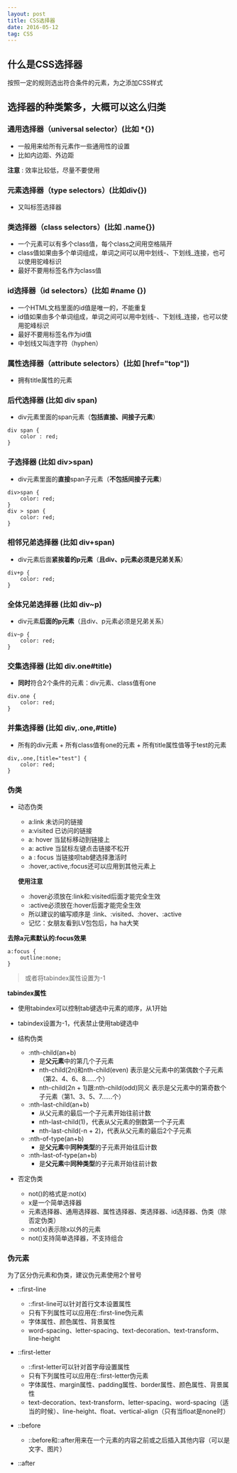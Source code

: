 ```yaml
---
layout: post
title: CSS选择器
date: 2016-05-12
tag: CSS
---
```


## 什么是CSS选择器
按照一定的规则选出符合条件的元素，为之添加CSS样式

## 选择器的种类繁多，大概可以这么归类

### 通用选择器（universal selector）(比如 *{})

* 一般用来给所有元素作一些通用性的设置
* 比如内边距、外边距

**注意** : 效率比较低，尽量不要使用

### 元素选择器（type selectors）(比如div{})

* 又叫标签选择器

### 类选择器（class selectors）(比如 .name{})

* 一个元素可以有多个class值，每个class之间用空格隔开
* class值如果由多个单词组成，单词之间可以用中划线-、下划线_连接，也可以使用驼峰标识
* 最好不要用标签名作为class值


### id选择器（id selectors）(比如 #name {})

* 一个HTML文档里面的id值是唯一的，不能重复
* id值如果由多个单词组成，单词之间可以用中划线-、下划线_连接，也可以使用驼峰标识
* 最好不要用标签名作为id值
* 中划线又叫连字符（hyphen）


### 属性选择器（attribute selectors）(比如 [href="top"])

* 拥有title属性的元素

### 后代选择器 (比如 div span)

* div元素里面的span元素（**包括直接、间接子元素**）

```
div span {
	color : red;
}
```

### 子选择器 (比如 div>span)

* div元素里面的**直接**span子元素（**不包括间接子元素**）

```
div>span {
	color: red;
}
div > span {
	color: red;
}

```


### 相邻兄弟选择器 (比如 div+span)

* div元素后面**紧挨着的p元素**（**且div、p元素必须是兄弟关系**）

```
div+p {
	color: red;
}

```
### 全体兄弟选择器 (比如 div~p)
* div元素**后面的p元素**（且div、p元素必须是兄弟关系）

```
div~p {
	color: red;
}

```

### 交集选择器 (比如 div.one#title)

* **同时**符合2个条件的元素：div元素、class值有one

```
div.one {
	color: red;
}

```


### 并集选择器 (比如 div,.one,#title)
* 所有的div元素 + 所有class值有one的元素 + 所有title属性值等于test的元素

```
div,.one,[title="test"] {
	color: red;
}

```
### 伪类

* 动态伪类
	* a:link 未访问的链接
	* a:visited 已访问的链接
	* a: hover 当鼠标移动到链接上
	* a: active  当鼠标左键点击链接不松开
	* a : focus 当链接呗tab健选择激活时
	* :hover,:active,:focus还可以应用到其他元素上

	**使用注意**
	
	* :hover必须放在:link和:visited后面才能完全生效
	* :active必须放在:hover后面才能完全生效
	* 所以建议的编写顺序是 :link、:visited、:hover、:active
	* 记忆：女朋友看到LV包包后，ha ha大笑

**去除a元素默认的:focus效果**


```
a:focus {
	outline:none;
}
```

> 或者将tabindex属性设置为-1


**tabindex属性**

* 使用tabindex可以控制tab键选中元素的顺序，从1开始

* tabindex设置为-1，代表禁止使用tab键选中


	
* 结构伪类

	* :nth-child(an+b)
		* 是**父元素**中的第几个子元素
		* nth-child(2n)和nth-child(even) 表示是父元素中的第偶数个子元素（第2、4、6、8......个）
		* nth-child(2n + 1)跟:nth-child(odd)同义 表示是父元素中的第奇数个子元素（第1、3、5、7......个）
	* :nth-last-child(an+b)
		* 从父元素的最后一个子元素开始往前计数
		* nth-last-child(1)，代表从父元素的倒数第一个子元素
		* nth-last-child(-n + 2)，代表从父元素的最后2个子元素
	* :nth-of-type(an+b)
		* 是**父元素**中**同种类型**的子元素开始往后计数
	* :nth-last-of-type(an+b)
		* 是**父元素**中**同种类型**的子元素开始往前计数
	
* 否定伪类
	* not()的格式是:not(x)
	* x是一个简单选择器
	* 元素选择器、通用选择器、属性选择器、类选择器、id选择器、伪类（除否定伪类）
	* :not(x)表示除x以外的元素
	* not()支持简单选择器，不支持组合


### 伪元素

为了区分伪元素和伪类，建议伪元素使用2个冒号

* ::first-line
	* ::first-line可以针对首行文本设置属性
	* 只有下列属性可以应用在::first-line伪元素
	* 字体属性、颜色属性、背景属性
	* word-spacing、letter-spacing、text-decoration、text-transform、line-height
* ::first-letter
	* ::first-letter可以针对首字母设置属性
	* 只有下列属性可以应用在::first-letter伪元素
	* 字体属性、margin属性、padding属性、border属性、颜色属性、背景属性
	* text-decoration、text-transform、letter-spacing、word-spacing（适当的时候）、line-height、float、vertical-align（只有当float是none时）
* ::before
	* ::before和::after用来在一个元素的内容之前或之后插入其他内容（可以是文字、图片）

* ::after

